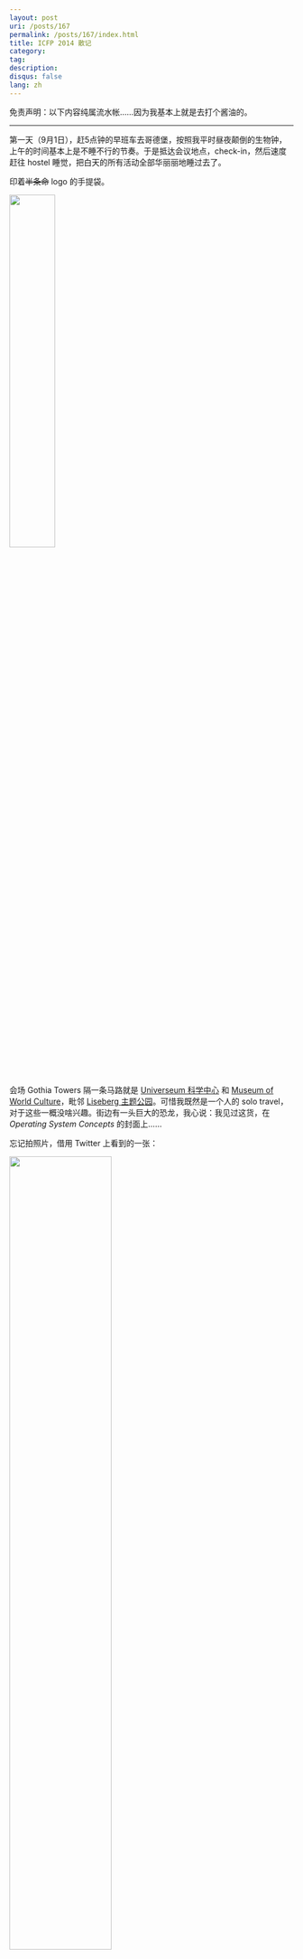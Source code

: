```yaml
---
layout: post
uri: /posts/167
permalink: /posts/167/index.html
title: ICFP 2014 散记
category:
tag:
description:
disqus: false
lang: zh
---
```


免责声明：以下内容纯属流水帐……因为我基本上就是去打个酱油的。

***

第一天（9月1日），赶5点钟的早班车去哥德堡，按照我平时昼夜颠倒的生物钟，上午的时间基本上是不睡不行的节奏。于是抵达会议地点，check-in，然后速度赶往 hostel 睡觉，把白天的所有活动全部华丽丽地睡过去了。

印着<del>半条命</del> logo 的手提袋。

<img src="https://dl.dropboxusercontent.com/u/6650774/Images/140907/DSC08394.s.jpg" width="40%"></img>

会场 Gothia Towers 隔一条马路就是 [Universeum 科学中心](http://en.wikipedia.org/wiki/Universeum) 和 [Museum of World Culture](http://en.wikipedia.org/wiki/Museum_of_World_Culture)，毗邻 [Liseberg 主题公园](http://zh.wikipedia.org/wiki/%E5%88%A9%E7%91%9F%E8%B2%9D%E9%87%8C)。可惜我既然是一个人的 solo travel，对于这些一概没啥兴趣。街边有一头巨大的恐龙，我心说：我见过这货，在 _Operating System Concepts_ 的封面上……

忘记拍照片，借用 Twitter 上看到的一张：

<img src="https://dl.dropboxusercontent.com/u/6650774/Images/140907/Screenshot%20from%202014-09-07%2001%3A27%3A57.jpg" width="60%"></img>

财大气粗的 Jane Street，不但赞助了这么多文化衫，还都是带 type system 的。

<img src="https://dl.dropboxusercontent.com/u/6650774/Images/140907/DSC08389.s.jpg" width="75%"></img>

***

晚上是 poster session。别人的 poster 都弄得像模像样，只有我用 A4 纸打印了十来张拼在一起，搞得跟他妈街头小广告似的，作为第一次参加此类正经学术会议的我来说，实在是作得一手好死的典范，到最后基本上还是无人问津，也没有拿到奖……想了想，觉得也还算公平。反正该做的事情还得接着做下去。

<img src="https://dl.dropboxusercontent.com/u/6650774/Images/140907/DSC08323.s.jpg" width="75%"></img>

这届 ICFP 的 ACM Student Research Competition 大约有13人参赛之多，语言分布大致是：Haskell 理所当然地最多；其次差不多每种语言都有两个左右的样子：Scala，F#，OCaml，Idris（连同我自己在内）；貌似还有个用 Scheme 的样子，不过没时间细看，记不清了。最大的感受：ICFP 基本上不关 Lisp 社群什么事。（大概是因为 Common Lisp 本身并不怎么强调函数范式，而且在工业界应用的程度已经相对成熟，大家都不太关心这方面的纯学术研究？）至于参赛的工作，非常地偏重纯理论，连做 DSL 或者其他贴近实际的工程应用方面的都极少极少。

***

第二天。上午的 keynote 和第一个 session 是关于 software contracts，即契约式设计（[Design by Contract](https://en.wikipedia.org/wiki/Design_by_contract)），最早在 Eiffel 语言中提出的一个概念，通过形式化的接口（即 contracts）定义程序的功能性规范。按照我的理解，这就是声明式编程（[declarative programming](https://en.wikipedia.org/wiki/Declarative_programming)）中不那么“纯函数式”的一种表现方式，而且看样子也不需要什么复杂类型系统的介入。David van Horn 首先展示了一个贪吃蛇的 demo，这是上 _How to Design Programs_ 这门课的学生写的；然后他展示了一个比例图，说，图中绿色部分是这个程序中契约（contracts）所占的比例，蓝色部分是实际代码（code）所占的比例……

<img src="https://dl.dropboxusercontent.com/u/6650774/Images/140907/Screenshot%20from%202014-09-06%2005%3A15%3A19.jpg" width="50%"></img>

我后来想了想，这东西用 Qt 的 QML 肯定也能做，而且 QML 很大程度上不也是“声明式”的编程么……不过我毕竟还是 too young too naive，不太能理解 contracts 的精妙之处所在罢了。

至于 [HtDP](https://en.wikipedia.org/wiki/How_to_Design_Programs)，我没有看过，据说这本书比起 SICP 有一个好处是它用的语言实现是 Racket，而不是那上古时代的 MIT-Scheme。第二个演讲仍然是围绕着 HtDP 这门课程，这次是 Norman Ramsey 讲他在实际教学中的经验。谈到教学生如何理解递归函数的概念时：“学生都是非常积极的内联扩展器（inliners），”他说，“在五到六步递归调用之后，他们的大脑就会爆栈。”（众人笑）

讲到教学中使用的 DrRacket IDE，他说 DrRacket 作为一个 IDE 有它不好的地方，尤其是花里胡哨的箭头容易让初学者困惑。但是，他接着说，DrRacket 至少有一点好处，“Every time you compile, untested code is thrown in your face!”（想不到学术界也挺重视 testing 这些工程实践的。）

***

[ICFP 2014 编程赛](http://icfpcontest.org/)的颁奖。今年的比赛主题是吃豆人游戏，分别给吃豆人和鬼写 AI。Lightning Round 是让自己的吃豆人 AI 在评委提供的地图上跑；Final Round 则是让参赛者的吃豆人和鬼的 AI 相互对战，根据得分高低评奖。第一名参赛队伍所用的程序语言将被宣布为“精益求精的黑客首选编程工具（the programming tool of choice for discriminating hackers）”，第二名的语言“对许多应用程序来说是不错的编程工具（a fine programming tool for many applications）”，第三名的语言可以算是“不太烂（also not too shabby）”；Lightning Round 获胜队伍的语言则“非常适合快速原型开发（very suitable for rapid prototyping）”。

当然，光写 AI 就不能算作是“函数式”编程竞赛了。这个比赛中的吃豆人并不是 PC 游戏，它的两部分 AI （吃豆人和鬼）需要分别在两个单独的假想 CPU 上运行：鬼的 CPU 拥有一套传统的汇编指令集，而吃豆人的 CPU 则是一个专门设计为函数式语言编译目标的虚拟机（当年 [Peter Landin](https://zh.wikipedia.org/wiki/%E5%BD%BC%E5%BE%97%C2%B7%E5%85%B0%E4%B8%81) 为他的 ISWIM 设计的 [SECD 抽象机](https://zh.wikipedia.org/wiki/SECD%E6%8A%BD%E8%B1%A1%E6%9C%BA)的一个简化版）。比赛说明中没有提到 SECD 抽象机，只说这个硬件是一帮给吃豆人写 AI 的 Lisp 黑客设计出来的，目的就是为了能够高效地运行他们用 Lisp 写成的 AI 程序；遗憾的是他们当年所使用的 Lisp 语言已经不可考……所以，比赛任务就是为了写出两个比较靠谱的 AI，必须先做两个编译器（命令式语言的也好，函数式的也好），把自己用来写 AI 的语言编译到这俩汇编上。（也许会有人直接拿汇编手写 AI？）

简短地概括今年的参赛状况后，评委会宣布：第一名，Haskell “is the programming language of choice for discriminating hackers”！台下欢呼雀跃。第二名，C++ “is a fine programming tool for many applications”；台下一片哄笑声……（完全是意料之中的反应，不是么？）

评委的特别奖给了一支 OCaml 的队伍，他们用 OCaml（的受限子集） 写 AI，然后再用 OCaml 写出编译器把他们的 AI 源码编译到了两种机器的汇编上，令人印象深刻。其实这个我一开始也想到了，因为我想的是这个假想的抽象机从概念上与 Lisp machine 非常相像（诸如硬件实现 GC 等等），自然是打算拿某个函数式的 Lisp 方言来做（没错，就是有专门的 SECD 实现的 [Lispkit](https://en.wikipedia.org/wiki/Lispkit_Lisp)），不过能力实在太有限，终究未能做成。

顺便一提，两年前参加的 ICFPC 2012 和今年的形式挺像（给游戏写 AI），不过两年前的竞赛没有官方提供的模拟器，所以什么都得按着规范自己写，实现对错都没法知道；今年官方提供了一个简单模拟器的“参考实现”，这个实现用的是 Haskell、通过 [GHCJS](https://github.com/ghcjs/ghcjs) 编译到 JavaScript 上。最后评委在总结时说，事实证明它意外地靠谱，需要在此感谢 GHCJS 的作者。（JavaScript 果然是史上最好的汇编语言么……）

***

第三天是重头戏（所有的 session 我都没落下）。Keynote 是 Stephanie Weirich 的 _Depending on Types_，主题是当下 PLT 研究炙手可热的 [dependent types](http://en.wikipedia.org/wiki/Dependent_type)（[依赖类型](https://zh.wikipedia.org/wiki/%E4%BE%9D%E8%B5%96%E7%B1%BB%E5%9E%8B)），围绕着 Haskell 和 Agda 类型系统的对比展开。说到从 GADT 到 Agda 的 dependent types，她说，Haskell 的类型系统可以进一步向 Agda 靠拢，我们未来的工作将对 GHC 加以扩展，让它支持更加高阶的类型系统。后来的提问环节中有不少针对这项工作的质疑，其中一个是关于类型推断的困难程度（如果没记错的话）；她也承认，这件事绝非简单的工作。另一个说，“你已经向我们展示了如何让 Haskell 编程更加接近 Agda 的编程方式。可是，你知道，如果你真的想要以 Agda 的方式编程的话……你总是可以直接去写 Agda。”（哈哈，这个问题连我都可以回答：因为 Agda 的编译器和标准库太鬼畜了，几乎没有实际用于软件开发的可能性；而且庞大的 Hackage 可不是随便哪个语言可以轻易复制的。）

这个时候，[Wadler](http://en.wikipedia.org/wiki/Philip_Wadler) 试图提出新的质疑，他说：“I don't know if I should thank you for making Haskell more complicated...” Weirich 立即塞给他一句：“You're not welcome!” 台下爆笑。

***

对于此事我倒不是特别感兴趣——Idris 中既允许 Haskell 简单风格的类型定义，也支持 GADT/Agda 风格的类型定义，从语法上讲它很好地吸收了两者的特质（Haskell 的诸多实用性特征和 Agda 的 dependent types）。我怀疑类型系统本身的复杂性（带来的诸如类型推断之类的难度）才是最大的问题所在。有趣的是，这次 ICFP 上我遇到过不止一个人对我说：“I don't know much about Idris, but I know in Haskell you can...” 也许更多的人已经开始认为，Idris 是 Haskell 的一个加强版本。确实，type class，do notation，foreign function calls，这些 Haskell 中的“实用语言特性”Idris 也全有。

当然，正如演讲里所说，“I'm not going to talk about 20 years of compiler research...” 至少在编译器实现这块，GHC 仍然占有巨大的优势，毕竟是专注编译器研究二十多年了；即使撇开具体的编译器实现不谈，没有丰富的标准库和第三方，对于任何新兴语言来说都会是硬伤，不管有多么强大的类型系统，没有人为它写库，工业界也不会感兴趣的是不是？你总不能设计个“无比先进的类型系统”就光拿来定义个 `Nat`、或者证明个 modus ponens 吧（试想一下，你自称发明了一种“有着非常干净利落的设计”足以成为“软件工程银弹”的新编程语言，结果你满足于用它来写干净利落的 hello world 程度的几行或者几十行程序……）。精密、强大的依赖类型系统，仍需要与已有语言的库接口的能力（这些库本身的实现可能来自于一些类型系统弱到臭名昭著的语言，比如 C，但是它们毕竟丰富，庞大，而且在实践中达到了工业级别），否则的话，它只能是一个证明辅助工具，而非软件开发工具。

Idris 跟 Haskell 一样具有 primitive data types，我想这至少能够说明一个问题：软件开发中总有那么一些东西，是不能被证明、也不太需要被证明的。换言之，“proofs-as-programs”，大概只是一个政治正确的理想，现实中如果拘泥于这个，可能连最基本的能满足实际编程需求的数据类型都实现不了，更谈不上什么库或者框架了。因此，从一个实用主义者的角度出发，我对于 Haskell 支持依赖类型这件事情仍然充满期待。

<img src="https://dl.dropboxusercontent.com/u/6650774/Images/140907/DSC08321.s.jpg" width="75%"></img>

***

接下来的 session 是 [Homotopy Type Theory](http://homotopytypetheory.org/)（同伦类型论，HoTT），一个听到名字瞬间让人觉得高大上的理论。整个过程中我一片茫然，只听到（貌似还是 Wadler）在总结时说了一句：“我想这是我第一次从头到尾每句话都能听懂的一场关于 HoTT 的演讲”。我想，若是当初好好学完复变实变近世代数拓扑微分几何外加程序语言原理类型论基础的话，大概可以应付这个。如今像我这种非科班出身、学软件攻城码了三年 Java 的，就只能是睁眼瞎了……

Conor McBride 的 _How to Keep Your Neighbours in Order_  是在 Emacs 里做幻灯片演示的。#Why you should use Emacs

DSL 的 session：来自 Facebook 的 Simon Marlow 讲 _There is no fork_——前一阵子被炒的很火的 [Haxl](https://github.com/facebook/Haxl)，用于并发数据访问的 Haskell 库。话说回来，我倒是挺好奇 Facebook 也在搞这么高大上的东西——我之前一直觉得他们不过是在变着法子写 PHP、变着法子把 PHP 编译成其他语言、给 PHP 专门设计了个虚拟机然后又在虚拟机上搞了个加强版的 PHP 语言……

***

最后是此次 ICFP 的纪念物，Lambdahedron：

<img src="https://dl.dropboxusercontent.com/u/6650774/Images/140907/DSC08400.s.jpg" width="75%"></img>

<img src="https://dl.dropboxusercontent.com/u/6650774/Images/140907/DSC08399.s.jpg" width="75%"></img>

（其实我在想这东西为什么不做成 [Lambda cube](https://en.wikipedia.org/wiki/Lambda_cube)，Lambdahedron 什么的根本意味不明好么！）

<img src="https://dl.dropboxusercontent.com/u/6650774/Images/140907/DSC08397.s.jpg" width="75%"></img>

(♡・λ・
